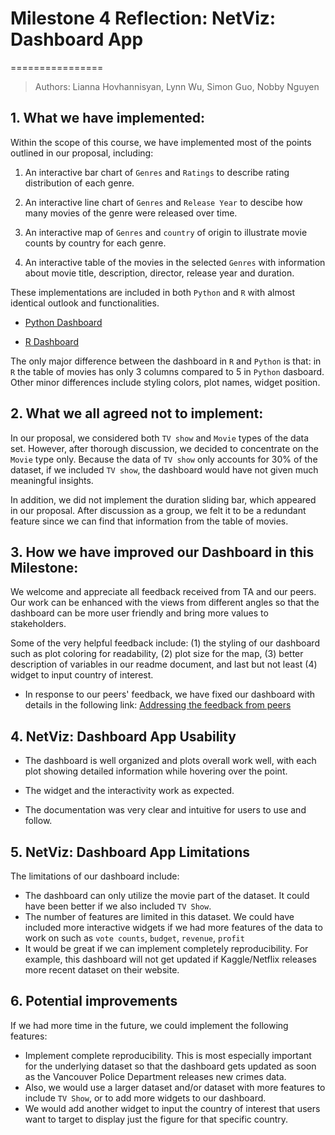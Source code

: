 # Milestone 4 Reflection: NetViz: Dashboard App
================
> Authors: Lianna Hovhannisyan, Lynn Wu, Simon Guo, Nobby Nguyen

## 1. What we have implemented:

Within the scope of this course, we have implemented most of the points outlined in our proposal, including:

1.  An interactive bar chart of `Genres` and `Ratings` to describe rating distribution of each genre.

2.  An interactive line chart of `Genres` and `Release Year` to descibe how many movies of the genre were released over time.

3.  An interactive map of `Genres` and `country` of origin to illustrate movie counts by country for each genre.

4.  An interactive table of the movies in the selected `Genres`  with information about movie title, description, director, release year and duration.

These implementations are included in both `Python` and `R` with almost identical outlook and functionalities. 

- [Python Dashboard](https://dsci532-2022-group3-netviz.herokuapp.com/)

- [R Dashboard](https://dsci532-2022-group3-netviz-r.herokuapp.com/)

The only major difference between the dashboard in `R` and `Python` is that: in `R` the table of movies has only 3 columns compared to 5 in `Python` dasboard. Other minor differences include styling colors, plot names, widget position.

## 2. What we all agreed not to implement:

In our proposal, we considered both `TV show` and `Movie` types of the data set. However, after thorough discussion, we decided to concentrate on the `Movie` type only. Because the data of `TV show` only accounts for 30% of the dataset, if we included `TV show`, the dashboard would have not given much meaningful insights. 

In addition, we did not implement the duration sliding bar, which appeared in our proposal. After discussion as a group, we felt it to be a redundant feature since we can find that information from the table of movies.  

## 3. How we have improved our Dashboard in this Milestone: 

We welcome and appreciate all feedback received from TA and our peers. Our work can be enhanced with the views from different angles so that the dashboard can be more user friendly and bring more values to stakeholders. 

Some of the very helpful feedback include: (1) the styling of our dashboard such as plot coloring for readability, (2) plot size for the map, (3) better description of variables in our readme document, and last but not least (4) widget to input country of interest.

- In response to our peers' feedback, we have fixed our dashboard with details in the following link: 
[Addressing the feedback from peers](https://github.com/UBC-MDS/DSCI532-peer-review/issues/7)

## 4. NetViz: Dashboard App Usability

- The dashboard is well organized and plots overall work well, with each plot showing detailed information while hovering over the point.

- The widget and the interactivity work as expected. 

- The documentation was very clear and intuitive for users to use and follow.


## 5. NetViz: Dashboard App Limitations

The limitations of our dashboard include:

- The dashboard can only utilize the movie part of the dataset. It could have been better if we also included `TV Show`.
- The number of features are limited in this dataset. We could have included more interactive widgets if we had more features of the data to work on such as `vote counts`, `budget`, `revenue`, `profit`
-  It would be great if we can implement completely reproducibility. For example, this dashboard will not get updated if Kaggle/Netflix releases more recent dataset on their website.


## 6. Potential improvements

If we had more time in the future, we could implement the following features:

-   Implement complete reproducibility. This is most especially important for the underlying dataset so that the dashboard gets updated as soon as the Vancouver Police Department releases new crimes data.
-   Also, we would use a larger dataset and/or dataset with more features to include `TV Show`, or to add more widgets to our dashboard.
-   We would add another widget to input the country of interest that users want to target to display just the figure for that specific country. 

